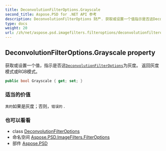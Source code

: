 ```yaml
---
title: DeconvolutionFilterOptions.Grayscale
second_title: Aspose.PSD for .NET API 参考
description: DeconvolutionFilterOptions 财产. 获取或设置一个值指示是否这DeconvolutionFilterOptions为灰度 返回灰度模式或RGB模式
type: docs
weight: 20
url: /zh/net/aspose.psd.imagefilters.filteroptions/deconvolutionfilteroptions/grayscale/
---
```

## DeconvolutionFilterOptions.Grayscale property

获取或设置一个值，指示是否这[`DeconvolutionFilterOptions`](../)为灰度。 返回灰度模式或RGB模式。

```csharp
public bool Grayscale { get; set; }
```

### 适当的价值

`真的`如果是灰度；否则，`错误的` .

### 也可以看看

* class [DeconvolutionFilterOptions](../)
* 命名空间 [Aspose.PSD.ImageFilters.FilterOptions](../../deconvolutionfilteroptions/)
* 部件 [Aspose.PSD](../../../)



